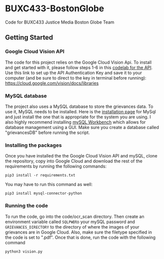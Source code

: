 # BUXC433-BostonGlobe
Code for BUXC433 Justice Media Boston Globe Team

## Getting Started
### Google Cloud Vision API
The code for this project relies on the Google Cloud Vision Api. To install and get started with it, please follow steps 1-6 in this [codelab for the API](https://codelabs.developers.google.com/codelabs/cloud-vision-api-python#0).
Use this link to set up the API Authentication Key and save it to your computer (and be sure to direct to the key in terminal before running): https://cloud.google.com/vision/docs/libraries 
### MySQL database
The project also uses a MySQL database to store the grievances data. To use it, MySQL needs to be installed. Here is the [installation page](https://dev.mysql.com/doc/mysql-installation-excerpt/5.7/en/) for MySql and just install the one that is appropriate for the system you are using. I also highly recommend installing [mySQL Workbench](https://www.mysql.com/products/workbench/) which allows for database management using a GUI. Make sure you create a database called "grievancesDB" before running the script.
### Installing the packages
Once you have installed the the Google Cloud Vision API and mySQL, clone the repository, copy into Google Cloud and download the rest of the requirements by running the following commands:
```
pip3 install -r requirements.txt
```
You may have to run this command as well:
```
pip3 install mysql-connector-python 
```
### Running the code
To run the code, go into the code/ocr_scan directory. Then create an environment variable called `SQLPWD`to your mySQL password and `GRIEVANCES_DIRECTORY` to the directory of where the images of your grievances are in Google Cloud. Also, make sure the filetype specified in the code is set to ".pdf". Once that is done, run the code with the following command
```
python3 vision.py
```
